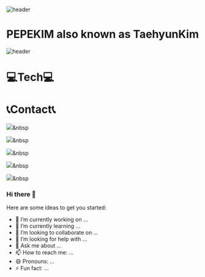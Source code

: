 ![header](https://capsule-render.vercel.app/api?type=wave&color=auto&height=300&section=header&text=PePeKim&fontSize=90)

# PEPEKIM also known as TaehyunKim

![header](https://capsule-render.vercel.app/api?type=wave&color=auto&height=300&section=footer&text=PePeKim&fontSize=90)

# 💻Tech💻

# 📞Contact📞


<img src="https://img.shields.io/badge/JavaScript-F7DF1E?style=flat-square&logo=JavaScript&logoColor=white"/></a>&nbsp 

<img src="https://img.shields.io/badge/HTML5-E34F26?style=flat-square&logo=HTML5&logoColor=white"/></a>&nbsp 

<img src="https://img.shields.io/badge/CSS3-1572B6?style=flat-square&logo=CSS3&logoColor=white"/></a>&nbsp 

<img src="https://img.shields.io/badge/React-61DAFB?style=flat-square&logo=React&logoColor=white"/></a>&nbsp 

<img src="https://img.shields.io/badge/styled-components-DB7093?style=flat-square&logo=styledcomponents&logoColor=white"/></a>&nbsp 





### Hi there 👋

Here are some ideas to get you started:

- 🔭 I’m currently working on ...
- 🌱 I’m currently learning ...
- 👯 I’m looking to collaborate on ...
- 🤔 I’m looking for help with ...
- 💬 Ask me about ...
- 📫 How to reach me: ...
- 😄 Pronouns: ...
- ⚡ Fun fact: ...
